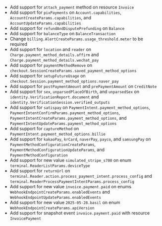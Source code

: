 * Add support for `attach_payment` method on resource `Invoice`
* Add support for `pixPayments` on `Account.capabilities`, `AccountCreateParams.capabilities`, and `AccountUpdateParams.capabilities`
* Add support for `refundAndDisputePrefunding` on `Balance`
* Add support for `balanceType` on `BalanceTransaction`
* Change `billing.AlertCreateParams.usage_threshold.meter` to be required
* Add support for `location` and `reader` on `Charge.payment_method_details.affirm` and `Charge.payment_method_details.wechat_pay`
* Add support for `paymentMethodRemove` on `checkout.SessionCreateParams.saved_payment_method_options`
* Add support for `setupFutureUsage` on `checkout.Session.payment_method_options.naver_pay`
* Add support for `postPaymentAmount` and `prePaymentAmount` on `CreditNote`
* Add support for `sex`, `unparsedPlaceOfBirth`, and `unparsedSex` on `identity.VerificationReport.document` and `identity.VerificationSession.verified_outputs`
* Add support for `satispay` on `PaymentIntent.payment_method_options`, `PaymentIntentConfirmParams.payment_method_options`, `PaymentIntentCreateParams.payment_method_options`, and `PaymentIntentUpdateParams.payment_method_options`
* Add support for `captureMethod` on `PaymentIntent.payment_method_options.billie`
* Add support for `kakaoPay`, `krCard`, `naverPay`, `payco`, and `samsungPay` on `PaymentMethodConfigurationCreateParams`, `PaymentMethodConfigurationUpdateParams`, and `PaymentMethodConfiguration`
* Add support for new value `simulated_stripe_s700` on enum `terminal.ReaderListParams.deviceType`
* Add support for `returnUrl` on `terminal.Reader.action.process_payment_intent.process_config` and `terminal.ReaderProcessPaymentIntentParams.process_config`
* Add support for new value `invoice.payment.paid` on enums `WebhookEndpointCreateParams.enabledEvents` and `WebhookEndpointUpdateParams.enabledEvents`
* Add support for new value `2025-05-28.basil` on enum `WebhookEndpointCreateParams.apiVersion`
* Add support for snapshot event `invoice.payment.paid` with resource `InvoicePayment`